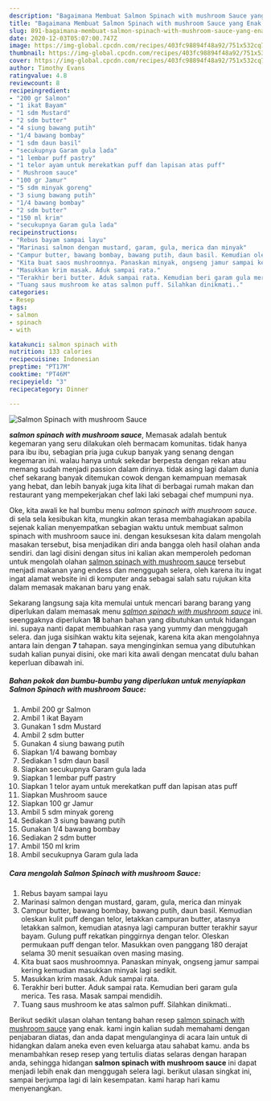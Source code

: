 ```yaml
---
description: "Bagaimana Membuat Salmon Spinach with mushroom Sauce yang Enak Banget"
title: "Bagaimana Membuat Salmon Spinach with mushroom Sauce yang Enak Banget"
slug: 891-bagaimana-membuat-salmon-spinach-with-mushroom-sauce-yang-enak-banget
date: 2020-12-03T05:07:00.747Z
image: https://img-global.cpcdn.com/recipes/403fc98894f48a92/751x532cq70/salmon-spinach-with-mushroom-sauce-foto-resep-utama.jpg
thumbnail: https://img-global.cpcdn.com/recipes/403fc98894f48a92/751x532cq70/salmon-spinach-with-mushroom-sauce-foto-resep-utama.jpg
cover: https://img-global.cpcdn.com/recipes/403fc98894f48a92/751x532cq70/salmon-spinach-with-mushroom-sauce-foto-resep-utama.jpg
author: Timothy Evans
ratingvalue: 4.8
reviewcount: 8
recipeingredient:
- "200 gr Salmon"
- "1 ikat Bayam"
- "1 sdm Mustard"
- "2 sdm butter"
- "4 siung bawang putih"
- "1/4 bawang bombay"
- "1 sdm daun basil"
- "secukupnya Garam gula lada"
- "1 lembar puff pastry"
- "1 telor ayam untuk merekatkan puff dan lapisan atas puff"
- " Mushroom sauce"
- "100 gr Jamur"
- "5 sdm minyak goreng"
- "3 siung bawang putih"
- "1/4 bawang bombay"
- "2 sdm butter"
- "150 ml krim"
- "secukupnya Garam gula lada"
recipeinstructions:
- "Rebus bayam sampai layu"
- "Marinasi salmon dengan mustard, garam, gula, merica dan minyak"
- "Campur butter, bawang bombay, bawang putih, daun basil. Kemudian oleskan kulit puff dengan telor, letakkan campuran butter, atasnya letakkan salmon, kemudian atasnya lagi campuran butter terakhir sayur bayam. Gulung puff rekatkan pinggirnya dengan telor. Oleskan permukaan puff dengan telor. Masukkan oven panggang 180 derajat selama 30 menit sesuaikan oven masing masing."
- "Kita buat saos mushroomnya. Panaskan minyak, ongseng jamur sampai kering kemudian masukkan minyak lagi sedikit."
- "Masukkan krim masak. Aduk sampai rata."
- "Terakhir beri butter. Aduk sampai rata. Kemudian beri garam gula merica. Tes rasa. Masak sampai mendidih."
- "Tuang saus mushroom ke atas salmon puff. Silahkan dinikmati.."
categories:
- Resep
tags:
- salmon
- spinach
- with

katakunci: salmon spinach with 
nutrition: 133 calories
recipecuisine: Indonesian
preptime: "PT17M"
cooktime: "PT46M"
recipeyield: "3"
recipecategory: Dinner

---
```



![Salmon Spinach with mushroom Sauce](https://img-global.cpcdn.com/recipes/403fc98894f48a92/751x532cq70/salmon-spinach-with-mushroom-sauce-foto-resep-utama.jpg)

<b><i>salmon spinach with mushroom sauce</i></b>, Memasak adalah bentuk kegemaran yang seru dilakukan oleh bermacam komunitas. tidak hanya para ibu ibu, sebagian pria juga cukup banyak yang senang dengan kegemaran ini. walau hanya untuk sekedar berpesta dengan rekan atau memang sudah menjadi passion dalam dirinya. tidak asing lagi dalam dunia chef sekarang banyak ditemukan cowok dengan kemampuan memasak yang hebat, dan lebih banyak juga kita lihat di berbagai rumah makan dan restaurant yang mempekerjakan chef laki laki sebagai chef mumpuni nya.



Oke, kita awali ke hal bumbu menu <i>salmon spinach with mushroom sauce</i>. di sela sela kesibukan kita, mungkin akan terasa membahagiakan apabila sejenak kalian menyempatkan sebagian waktu untuk membuat salmon spinach with mushroom sauce ini. dengan kesuksesan kita dalam mengolah masakan tersebut, bisa menjadikan diri anda bangga oleh hasil olahan anda sendiri. dan lagi disini dengan situs ini kalian akan memperoleh pedoman untuk mengolah olahan <u>salmon spinach with mushroom sauce</u> tersebut menjadi makanan yang endess dan menggugah selera, oleh karena itu ingat ingat alamat website ini di komputer anda sebagai salah satu rujukan kita dalam memasak makanan baru yang enak.


Sekarang langsung saja kita memulai untuk mencari barang barang yang diperlukan dalam memasak menu <u><i>salmon spinach with mushroom sauce</i></u> ini. seenggaknya diperlukan <b>18</b> bahan bahan yang dibutuhkan untuk hidangan ini. supaya nanti dapat membuahkan rasa yang yummy dan menggugah selera. dan juga sisihkan waktu kita sejenak, karena kita akan mengolahnya antara lain dengan <b>7</b> tahapan. saya menginginkan semua yang dibutuhkan sudah kalian punyai disini, oke mari kita awali dengan mencatat dulu bahan keperluan dibawah ini.

<!--inarticleads1-->

##### Bahan pokok dan bumbu-bumbu yang diperlukan untuk menyiapkan Salmon Spinach with mushroom Sauce:

1. Ambil 200 gr Salmon
1. Ambil 1 ikat Bayam
1. Gunakan 1 sdm Mustard
1. Ambil 2 sdm butter
1. Gunakan 4 siung bawang putih
1. Siapkan 1/4 bawang bombay
1. Sediakan 1 sdm daun basil
1. Siapkan secukupnya Garam gula lada
1. Siapkan 1 lembar puff pastry
1. Siapkan 1 telor ayam untuk merekatkan puff dan lapisan atas puff
1. Siapkan  Mushroom sauce
1. Siapkan 100 gr Jamur
1. Ambil 5 sdm minyak goreng
1. Sediakan 3 siung bawang putih
1. Gunakan 1/4 bawang bombay
1. Sediakan 2 sdm butter
1. Ambil 150 ml krim
1. Ambil secukupnya Garam gula lada




<!--inarticleads2-->

##### Cara mengolah Salmon Spinach with mushroom Sauce:

1. Rebus bayam sampai layu
1. Marinasi salmon dengan mustard, garam, gula, merica dan minyak
1. Campur butter, bawang bombay, bawang putih, daun basil. Kemudian oleskan kulit puff dengan telor, letakkan campuran butter, atasnya letakkan salmon, kemudian atasnya lagi campuran butter terakhir sayur bayam. Gulung puff rekatkan pinggirnya dengan telor. Oleskan permukaan puff dengan telor. Masukkan oven panggang 180 derajat selama 30 menit sesuaikan oven masing masing.
1. Kita buat saos mushroomnya. Panaskan minyak, ongseng jamur sampai kering kemudian masukkan minyak lagi sedikit.
1. Masukkan krim masak. Aduk sampai rata.
1. Terakhir beri butter. Aduk sampai rata. Kemudian beri garam gula merica. Tes rasa. Masak sampai mendidih.
1. Tuang saus mushroom ke atas salmon puff. Silahkan dinikmati..




Berikut sedikit ulasan olahan tentang bahan resep <u>salmon spinach with mushroom sauce</u> yang enak. kami ingin kalian sudah memahami dengan penjabaran diatas, dan anda dapat mengulanginya di acara lain untuk di hidangkan dalam aneka even even keluarga atau sahabat kamu. anda bs menambahkan resep resep yang tertulis diatas selaras dengan harapan anda, sehingga hidangan <b>salmon spinach with mushroom sauce</b> ini dapat menjadi lebih enak dan menggugah selera lagi. berikut ulasan singkat ini, sampai berjumpa lagi di lain kesempatan. kami harap hari kamu menyenangkan.
